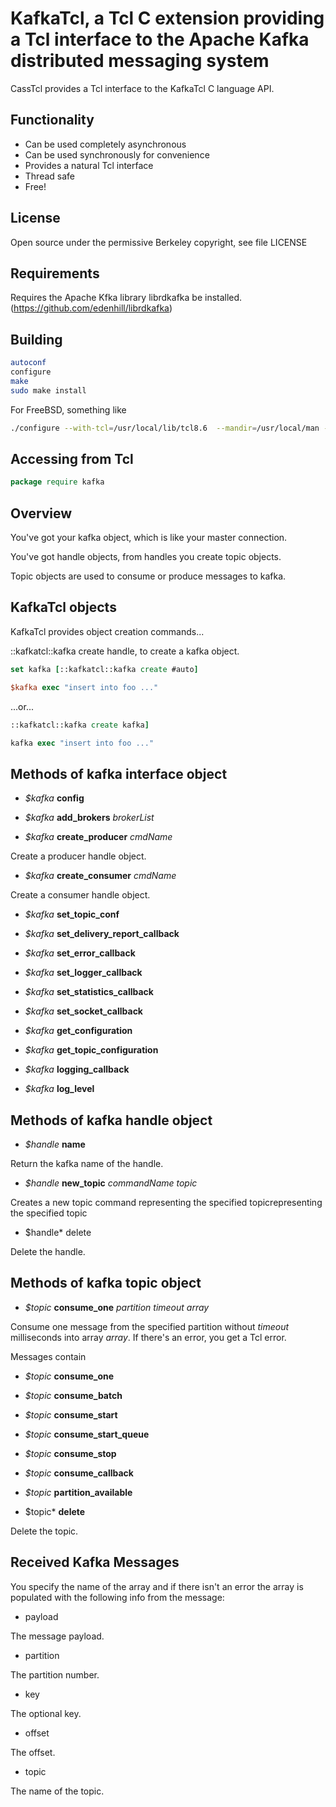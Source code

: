 KafkaTcl, a Tcl C extension providing a Tcl interface to the Apache Kafka distributed messaging system
===

CassTcl provides a Tcl interface to the KafkaTcl C language API.

Functionality
---

- Can be used completely asynchronous
- Can be used synchronously for convenience
- Provides a natural Tcl interface
- Thread safe
- Free!

License
---

Open source under the permissive Berkeley copyright, see file LICENSE

Requirements
---
Requires the Apache Kfka library librdkafka be installed.  (https://github.com/edenhill/librdkafka)

Building
---

```sh
autoconf
configure
make
sudo make install
```

For FreeBSD, something like

```sh
./configure --with-tcl=/usr/local/lib/tcl8.6  --mandir=/usr/local/man --enable-symbols
```

Accessing from Tcl
---

```tcl
package require kafka
```

Overview
---

You've got your kafka object, which is like your master connection.

You've got handle objects, from handles you create topic objects.

Topic objects are used to consume or produce messages to kafka.


KafkaTcl objects
---

KafkaTcl provides object creation commands...

::kafkatcl::kafka create handle, to create a kafka object.

```tcl
set kafka [::kafkatcl::kafka create #auto]

$kafka exec "insert into foo ..."
```

...or...

```tcl
::kafkatcl::kafka create kafka]

kafka exec "insert into foo ..."
```

Methods of kafka interface object
---

* *$kafka* **config**

* *$kafka* **add_brokers** *brokerList*

* *$kafka* **create_producer** *cmdName*

Create a producer handle object.

* *$kafka* **create_consumer** *cmdName*

Create a consumer handle object.

* *$kafka* **set_topic_conf** 

* *$kafka* **set_delivery_report_callback** 

* *$kafka* **set_error_callback** 

* *$kafka* **set_logger_callback** 

* *$kafka* **set_statistics_callback** 

* *$kafka* **set_socket_callback** 

* *$kafka* **get_configuration** 

* *$kafka* **get_topic_configuration** 

* *$kafka* **logging_callback** 

* *$kafka* **log_level** 

Methods of kafka handle object
---

* *$handle* **name**

Return the kafka name of the handle.

* *$handle* **new_topic** *commandName* *topic*

Creates a new topic command representing the specified topicrepresenting the specified topic

* $handle* delete

Delete the handle.

Methods of kafka topic object
---

* *$topic* **consume_one** *partition* *timeout* *array*

Consume one message from the specified partition without *timeout* milliseconds into array *array*.  If there's an error, you get a Tcl error.

Messages contain

* *$topic* **consume_one**

* *$topic* **consume_batch**

* *$topic* **consume_start**

* *$topic* **consume_start_queue**

* *$topic* **consume_stop**

* *$topic* **consume_callback**

* *$topic* **partition_available**

* $topic* **delete**

Delete the topic.

Received Kafka Messages
---

You specify the name of the array and if there isn't an error the array is populated with the following info from the message:

* payload

The message payload.

* partition

The partition number.

* key

The optional key.

* offset

The offset.

* topic

The name of the topic.

